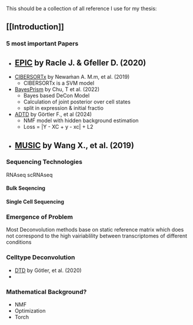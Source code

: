This should be a collection of all reference I use for my thesis: 

## [[Introduction]]
### 5 most important Papers
- [EPIC](https://doi.org/10.1007/978-1-0716-0327-7_17) by Racle J. & Gfeller D. (2020) 
	- 
- [CIBERSORTx](https://doi.org/10.1038/s41587-019-0114-2) by Newaḿan A. M.m, et al. (2019)
	- CIBERSORTx is a SVM model 
- [BayesPrism](https://doi.org/10.1038/s43018-022-00356-3) by Chu, T et al. (2022)
	-  Bayes based DeCon Model
	- Calculation of joint posterior over cell states
	- split in expression & initial fractio
- [ADTD](https://doi.org/10.1093/bioinformatics/btae263) by Görtler F., et al (2024)
	-  NMF model with hidden background estimation
	-  Loss = |Y - XC + y - xc| + L2 
- [MUSIC](https://doi.org/10.1038/s41467-018-08023-x) by Wang X., et al. (2019)
	- 

### Sequencing Technologies
RNAseq
scRNAseq
#### Bulk Seqencing
#### Single Cell Sequencing

### Emergence of Problem
Most Deconvolution methods base on static reference matrix which does not correspond to the high vairiablility between transcriptomes of different conditions
### Celltype Deconvolution

- [DTD](https://doi.org/10.1089/cmb.2019.0462) by Götler, et al. (2020)
- 

### Mathematical Background?
- NMF
- Optimization
- Torch